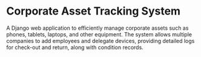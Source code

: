 # Corporate Asset Tracking System
A Django web application to efficiently manage corporate assets such as phones, tablets, laptops, and other equipment. The system allows multiple companies to add employees and delegate devices, providing detailed logs for check-out and return, along with condition records.
